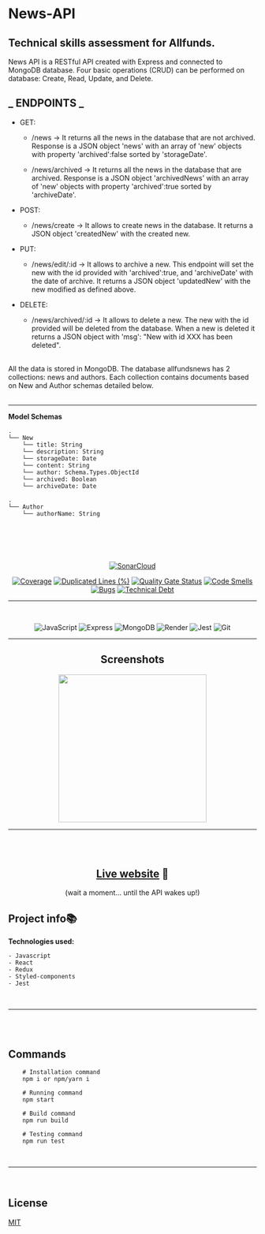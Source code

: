 # News-API

## Technical skills assessment for Allfunds.

News API is a RESTful API created with Express and connected to MongoDB database. Four basic operations (CRUD) can be performed on database: Create, Read, Update, and Delete.

## **_ ENDPOINTS _**

- GET:

  - /news -> It returns all the news in the database that are not archived. Response is a JSON object 'news' with an array of 'new' objects with property 'archived':false sorted by 'storageDate'.

  - /news/archived -> It returns all the news in the database that are archived. Response is a JSON object 'archivedNews' with an array of 'new' objects with property 'archived':true sorted by 'archiveDate'.

- POST:

  - /news/create -> It allows to create news in the database. It returns a JSON object 'createdNew' with the created new.

- PUT:

  - /news/edit/:id -> It allows to archive a new. This endpoint will set the new with the id provided with 'archived':true, and 'archiveDate' with the date of archive. It returns a JSON object 'updatedNew' with the new modified as defined above.

- DELETE:
  - /news/archived/:id -> It allows to delete a new. The new with the id provided will be deleted from the database. When a new is deleted it returns a JSON object with 'msg': "New with id XXX has been deleted".

<br/>
All the data is stored in MongoDB. The database allfundsnews has 2 collections: news and authors. Each collection contains documents based on New and Author schemas detailed below.
<br/>

</br>

---

**Model Schemas**

```
.
└── New
    └── title: String
    └── description: String
    └── storageDate: Date
    └── content: String
    └── author: Schema.Types.ObjectId
    └── archived: Boolean
    └── archiveDate: Date

.
└── Author
    └── authorName: String



```

<br/>

<div align="center">
<br/>

[![SonarCloud](https://sonarcloud.io/images/project_badges/sonarcloud-white.svg)](https://sonarcloud.io/summary/new_code?id=VictorArumi_allfunds-test-api)

[![Coverage](https://sonarcloud.io/api/project_badges/measure?project=VictorArumi_allfunds-test-api&metric=coverage)](https://sonarcloud.io/summary/new_code?id=VictorArumi_allfunds-test-api)
[![Duplicated Lines (%)](https://sonarcloud.io/api/project_badges/measure?project=VictorArumi_allfunds-test-api&metric=duplicated_lines_density)](https://sonarcloud.io/summary/new_code?id=VictorArumi_allfunds-test-api)
[![Quality Gate Status](https://sonarcloud.io/api/project_badges/measure?project=VictorArumi_allfunds-test-api&metric=alert_status)](https://sonarcloud.io/summary/new_code?id=VictorArumi_allfunds-test-api)
[![Code Smells](https://sonarcloud.io/api/project_badges/measure?project=VictorArumi_allfunds-test-api&metric=code_smells)](https://sonarcloud.io/summary/new_code?id=VictorArumi_allfunds-test-api)
[![Bugs](https://sonarcloud.io/api/project_badges/measure?project=VictorArumi_allfunds-test-api&metric=bugs)](https://sonarcloud.io/summary/new_code?id=VictorArumi_allfunds-test-api)
[![Technical Debt](https://sonarcloud.io/api/project_badges/measure?project=VictorArumi_allfunds-test-api&metric=sqale_index)](https://sonarcloud.io/summary/new_code?id=VictorArumi_allfunds-test-api)

---

<br/>

![JavaScript](https://img.shields.io/badge/javascript-%23323330.svg?style=for-the-badge&logo=javascript&logoColor=%23F7DF1E)
![Express](https://img.shields.io/badge/express-%2320232a.svg?style=for-the-badge&logo=express&logoColor=%2361DAFB)
![MongoDB](https://img.shields.io/badge/mongodb-%2320232a.svg?style=for-the-badge&logo=mongodb&logoColor=%2361DAFB)
![Render](https://img.shields.io/badge/render-%2320232a.svg?style=for-the-badge&logo=render&logoColor=white)
![Jest](https://img.shields.io/badge/-jest-%23C21325?style=for-the-badge&logo=jest&logoColor=white)
![Git](https://img.shields.io/badge/git-%23F05033.svg?style=for-the-badge&logo=git&logoColor=white)

</div>

<div align="center">

---

## Screenshots

</div>
<div align="center">

<img style="height:300px" src="https://media.giphy.com/media/FJCDDcTO1vpoXiRQ5Z/giphy.gif" />

</div>

---

<br/>

<div align="center">
<br/>

## [Live website](https://news-app-front.netlify.app) 🔗

(wait a moment... until the API wakes up!)
<br/>

</div>

## Project info📚

**Technologies used:**

```
- Javascript
- React
- Redux
- Styled-components
- Jest
```

<br/>

---

<br/>
<br/>

## Commands

```shell
    # Installation command
    npm i or npm/yarn i

    # Running command
    npm start

    # Build command
    npm run build

    # Testing command
    npm run test
```

<br/>

---

<br/>

## License

[MIT](https://opensource.org/licenses/MIT)
